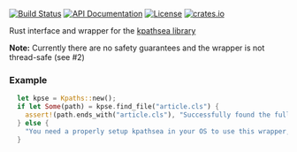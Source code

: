 [![Build Status](https://secure.travis-ci.org/dginev/rust-kpathsea.png?branch=master)](http://travis-ci.org/dginev/rust-kpathsea)
[![API Documentation](https://img.shields.io/badge/docs-API-blue.svg)](https://docs.rs/crate/kpathsea)
[![License](http://img.shields.io/badge/license-MIT-blue.svg)](https://raw.githubusercontent.com/dginev/rust-kpathsea/master/LICENSE)
[![crates.io](https://img.shields.io/crates/v/kpathsea.svg)](https://crates.io/crates/kpathsea)

Rust interface and wrapper for the [kpathsea library](https://ctan.org/pkg/kpathsea)

**Note:** Currently there are no safety guarantees and the wrapper is not thread-safe (see #2)

### Example

```rust
  let kpse = Kpaths::new();
  if let Some(path) = kpse.find_file("article.cls") {
    assert!(path.ends_with("article.cls"), "Successfully found the full path of article.cls");
  } else {
    "You need a properly setup kpathsea in your OS to use this wrapper, check your package manager."
  }
```


